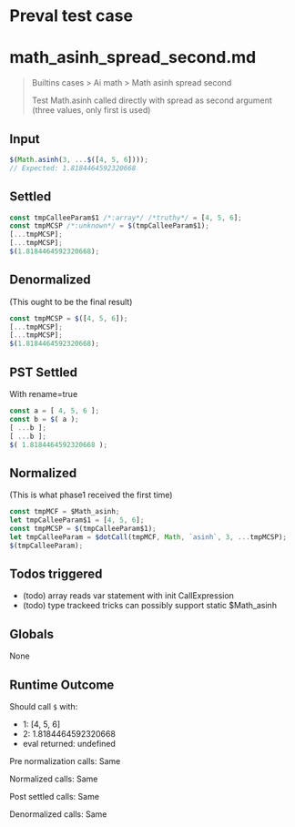 # Preval test case

# math_asinh_spread_second.md

> Builtins cases > Ai math > Math asinh spread second
>
> Test Math.asinh called directly with spread as second argument (three values, only first is used)

## Input

`````js filename=intro
$(Math.asinh(3, ...$([4, 5, 6])));
// Expected: 1.8184464592320668
`````


## Settled


`````js filename=intro
const tmpCalleeParam$1 /*:array*/ /*truthy*/ = [4, 5, 6];
const tmpMCSP /*:unknown*/ = $(tmpCalleeParam$1);
[...tmpMCSP];
[...tmpMCSP];
$(1.8184464592320668);
`````


## Denormalized
(This ought to be the final result)

`````js filename=intro
const tmpMCSP = $([4, 5, 6]);
[...tmpMCSP];
[...tmpMCSP];
$(1.8184464592320668);
`````


## PST Settled
With rename=true

`````js filename=intro
const a = [ 4, 5, 6 ];
const b = $( a );
[ ...b ];
[ ...b ];
$( 1.8184464592320668 );
`````


## Normalized
(This is what phase1 received the first time)

`````js filename=intro
const tmpMCF = $Math_asinh;
let tmpCalleeParam$1 = [4, 5, 6];
const tmpMCSP = $(tmpCalleeParam$1);
let tmpCalleeParam = $dotCall(tmpMCF, Math, `asinh`, 3, ...tmpMCSP);
$(tmpCalleeParam);
`````


## Todos triggered


- (todo) array reads var statement with init CallExpression
- (todo) type trackeed tricks can possibly support static $Math_asinh


## Globals


None


## Runtime Outcome


Should call `$` with:
 - 1: [4, 5, 6]
 - 2: 1.8184464592320668
 - eval returned: undefined

Pre normalization calls: Same

Normalized calls: Same

Post settled calls: Same

Denormalized calls: Same
